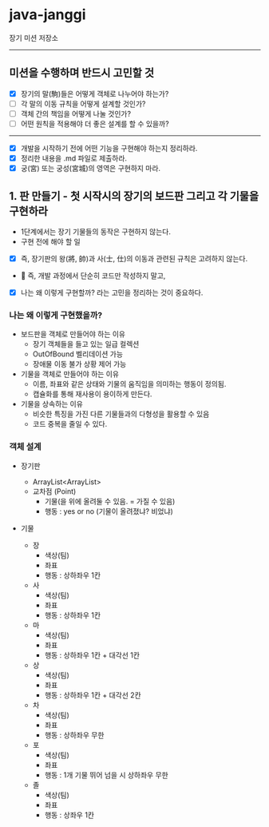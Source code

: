 # java-janggi

장기 미션 저장소

---

## 미션을 수행하며 반드시 고민할 것
- [X] 장기의 말(駒)들은 어떻게 객체로 나누어야 하는가?
- [ ] 각 말의 이동 규칙을 어떻게 설계할 것인가?
- [ ] 객체 간의 책임을 어떻게 나눌 것인가?
- [ ] 어떤 원칙을 적용해야 더 좋은 설계를 할 수 있을까?

---

- [X] 개발을 시작하기 전에 어떤 기능을 구현해야 하는지 정리하라.
- [X] 정리한 내용을 .md 파일로 제출하라.
- [X] 궁(宮) 또는 궁성(宮城)의 영역은 구현하지 마라.

## 1. 판 만들기 - 첫 시작시의 장기의 보드판 그리고 각 기물을 구현하라

- 1단계에서는 장기 기물들의 동작은 구현하지 않는다.
- 구현 전에 해야 할 일

- [X] 즉, 장기판의 왕(將, 帥)과 사(士, 仕)의 이동과 관련된 규칙은 고려하지 않는다.
- 📌 즉, 개발 과정에서 단순히 코드만 작성하지 말고,
- [X] 나는 왜 이렇게 구현할까? 라는 고민을 정리하는 것이 중요하다.

### 나는 왜 이렇게 구현했을까?
- 보드판을 객체로 만들어야 하는 이유
  - 장기 객체들을 들고 있는 일급 컬렉션
  - OutOfBound 벨리데이션 가능
  - 장애물 이동 불가 상황 제어 가능
- 기물을 객체로 만들어야 하는 이유
  - 이름, 좌표와 같은 상태와 기물의 움직임을 의미하는 행동이 정의됨.
  - 캡슐화를 통해 재사용이 용이하게 만든다.
- 기물을 상속하는 이유
  - 비슷한 특징을 가진 다른 기물들과의 다형성을 활용할 수 있음
  - 코드 중복을 줄일 수 있다.

### 객체 설계

- 장기판
  - ArrayList<ArrayList<Point>>
  - 교차점 (Point)
    - 기물(을 위에 올려둘 수 있음. = 가질 수 있음)
    - 행동 : yes or no (기물이 올려졌냐? 비었냐)

- 기물
  - 장
    - 색상(팀)
    - 좌표
    - 행동 : 상하좌우 1칸
  - 사
    - 색상(팀)
    - 좌표
    - 행동 : 상하좌우 1칸
  - 마
    - 색상(팀)
    - 좌표
    - 행동 : 상하좌우 1칸 + 대각선 1칸
  - 상
    - 색상(팀)
    - 좌표
    - 행동 : 상하좌우 1칸 + 대각선 2칸
  - 차
    - 색상(팀)
    - 좌표
    - 행동 : 상하좌우 무한
  - 포
    - 색상(팀)
    - 좌표
    - 행동 : 1개 기물 뛰어 넘을 시 상하좌우 무한
  - 졸
    - 색상(팀)
    - 좌표
    - 행동 : 상좌우 1칸